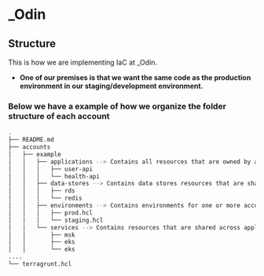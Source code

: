 # _Odin

## Structure

This is how we are implementing IaC at _Odin.

* **One of our premises is that we want the same code as the production environment in our staging/development environment.**

### Below we have a example of how we organize the folder structure of each account


```sh
.
├── README.md
├── accounts
│   ├── example
│   │   ├── applications --> Contains all resources that are owned by an application
│   │   │   ├── user-api
│   │   │   └── health-api
│   │   ├── data-stores --> Contains data stores resources that are shared or not by applications
│   │   │   ├── rds
│   │   │   └── redis
│   │   ├── environments --> Contains environments for one or more accounts
│   │   │   ├── prod.hcl
│   │   │   └── staging.hcl
│   │   └── services --> Contains resources that are shared across applications
│   │       ├── msk
│   │       ├── eks
│   │       └── eks
....
└── terragrunt.hcl
```

